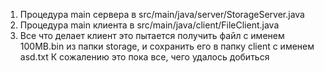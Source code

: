 1. Процедура main сервера в src/main/java/server/StorageServer.java 
2. Процедура main клиента в src/main/java/client/FileClient.java
3. Все что делает клиент это пытается получить файл с именем 100MB.bin из папки storage, и сохранить его в папку client с именем asd.txt
К сожалению это пока все, чего удалось добиться